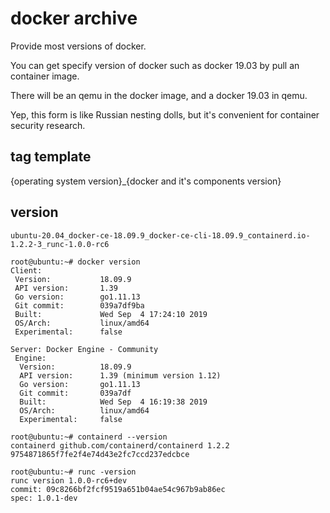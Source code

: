 # docker archive

Provide most versions of docker. 

You can get specify version of docker such as docker 19.03 by pull an container image.

There will be an qemu in the docker image, and a docker 19.03 in qemu.

Yep, this form is like Russian nesting dolls, but it's convenient for container security research.

## tag template
{operating system version}_{docker and it's components version}

## version
`ubuntu-20.04_docker-ce-18.09.9_docker-ce-cli-18.09.9_containerd.io-1.2.2-3_runc-1.0.0-rc6`


```
root@ubuntu:~# docker version
Client:
 Version:           18.09.9
 API version:       1.39
 Go version:        go1.11.13
 Git commit:        039a7df9ba
 Built:             Wed Sep  4 17:24:10 2019
 OS/Arch:           linux/amd64
 Experimental:      false

Server: Docker Engine - Community
 Engine:
  Version:          18.09.9
  API version:      1.39 (minimum version 1.12)
  Go version:       go1.11.13
  Git commit:       039a7df
  Built:            Wed Sep  4 16:19:38 2019
  OS/Arch:          linux/amd64
  Experimental:     false
```

```
root@ubuntu:~# containerd --version
containerd github.com/containerd/containerd 1.2.2 9754871865f7fe2f4e74d43e2fc7ccd237edcbce
```

```
root@ubuntu:~# runc -version
runc version 1.0.0-rc6+dev
commit: 09c8266bf2fcf9519a651b04ae54c967b9ab86ec
spec: 1.0.1-dev
```